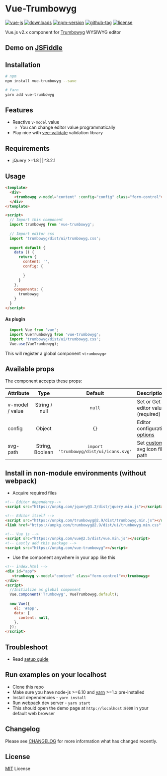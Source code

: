 # Vue-Trumbowyg

[![vue-js](https://img.shields.io/badge/vue.js-2.x-brightgreen.svg?maxAge=604800)](https://vuejs.org/)
[![downloads](https://img.shields.io/npm/dt/vue-trumbowyg.svg)](http://npm-stats.com/~packages/vue-trumbowyg)
[![npm-version](https://img.shields.io/npm/v/vue-trumbowyg.svg)](https://www.npmjs.com/package/vue-trumbowyg)
[![github-tag](https://img.shields.io/github/tag/ankurk91/vue-trumbowyg.svg?maxAge=1800)](https://github.com/ankurk91/vue-trumbowyg/)
[![license](https://img.shields.io/github/license/ankurk91/vue-trumbowyg.svg?maxAge=1800)](https://yarnpkg.com/en/package/vue-trumbowyg)

Vue.js v2.x component for [Trumbowyg](https://alex-d.github.com/Trumbowyg) WYSIWYG editor

## Demo on [JSFiddle](https://jsfiddle.net/ankurk91/p7xs2jkk/)

## Installation
```bash
# npm
npm install vue-trumbowyg --save

# Yarn
yarn add vue-trumbowyg
```

## Features
* Reactive ``v-model`` value
    - You can change editor value programmatically 
* Play nice with [vee-validate](https://github.com/logaretm/vee-validate) validation library

## Requirements
* jQuery >=1.8 || ^3.2.1
    
## Usage
```html
<template>
  <div>
    <trumbowyg v-model="content" :config="config" class="form-control"></trumbowyg>
  </div>
</template>

<script>  
  // Import this component
  import trumbowyg from 'vue-trumbowyg';
  
  // Import editor css
  import 'trumbowyg/dist/ui/trumbowyg.css';
   
  export default {    
    data () {
      return {
        content: '',
        config: {
          
        }       
      }
    },
    components: {
      trumbowyg
    }
  }
</script>
```

#### As plugin
```js
  import Vue from 'vue';
  import VueTrumbowyg from 'vue-trumbowyg';
  import 'trumbowyg/dist/ui/trumbowyg.css';
  Vue.use(VueTrumbowyg);
```
This will register a global component `<trumbowyg>` 

## Available props
The component accepts these props:

| Attribute       | Type               | Default               | Description      |
| :---            |  :---:             | :---:                 | :---             |
| v-model / value | String / null      | `null`                | Set or Get editor value (required)|
| config          | Object             | `{}`                  | Editor configuration [options](http://alex-d.github.io/Trumbowyg/documentation.html#basic-options)|
| svg-path        | String, Boolean    | `import 'trumbowyg/dist/ui/icons.svg'`   | Set [custom](https://alex-d.github.io/Trumbowyg/documentation/#svg-icons) svg icon file path|

## Install in non-module environments (without webpack)
* Acquire required files
```html
<!-- Editor dependency-->
<script src="https://unpkg.com/jquery@3.2/dist/jquery.min.js"></script>

<!-- Editor itself -->
<script src="https://unpkg.com/trumbowyg@2.9/dist/trumbowyg.min.js"></script>
<link href="https://unpkg.com/trumbowyg@2.9/dist/ui/trumbowyg.min.css" rel="stylesheet">

<!-- Vue js -->
<script src="https://unpkg.com/vue@2.5/dist/vue.min.js"></script>
<!-- Lastly add this package -->
<script src="https://unpkg.com/vue-trumbowyg"></script>
```
* Use the component anywhere in your app like this
```html
<!-- index.html -->
<div id="app">  
   <trumbowyg v-model="content" class="form-control"></trumbowyg>  
</div>
<script>
  //Initialize as global component
  Vue.component('Trumbowyg', VueTrumbowyg.default);
  
  new Vue({
    el: '#app',
    data: {
      content: null,      
    },    
  });
</script>
```

## Troubleshoot
* Read [setup guide](https://github.com/ankurk91/vue-trumbowyg/wiki)

## Run examples on your localhost
* Clone this repo
* Make sure you have node-js >=6.10 and [yarn](https://yarnpkg.com) >=1.x pre-installed
* Install dependencies - `yarn install`
* Run webpack dev server - `yarn start`
* This should open the demo page at `http://localhost:8000` in your default web browser 

## Changelog
Please see [CHANGELOG](CHANGELOG.md) for more information what has changed recently.

## License
[MIT](LICENSE.txt) License

